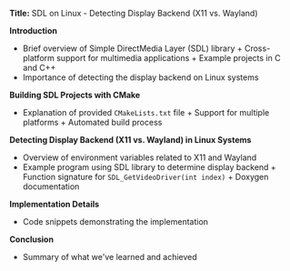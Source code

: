 **Title:** SDL on Linux - Detecting Display Backend (X11 vs. Wayland)

**Introduction**

* Brief overview of Simple DirectMedia Layer (SDL) library
        + Cross-platform support for multimedia applications
        + Example projects in C and C++
* Importance of detecting the display backend on Linux systems

**Building SDL Projects with CMake**

* Explanation of provided `CMakeLists.txt` file
        + Support for multiple platforms
        + Automated build process

**Detecting Display Backend (X11 vs. Wayland) in Linux Systems**

* Overview of environment variables related to X11 and Wayland
* Example program using SDL library to determine display backend
        + Function signature for `SDL_GetVideoDriver(int index)`
        + Doxygen documentation

**Implementation Details**

* Code snippets demonstrating the implementation

**Conclusion**

* Summary of what we've learned and achieved
